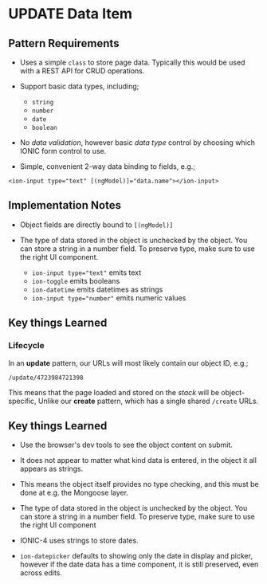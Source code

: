 


# UPDATE Data Item

## Pattern Requirements

+ Uses a simple `class` to store page data. Typically this would be used with a REST API for CRUD operations.

+ Support basic data types, including;

    + `string`
    + `number`
    + `date`
    + `boolean`

+ No *data validation*, however basic *data type* control by choosing which IONIC form control to use.

+ Simple, convenient 2-way data binding to fields, e.g.;

```angular
<ion-input type="text" [(ngModel)]="data.name"></ion-input>
```

## Implementation Notes

+ Object fields are directly bound to `[(ngModel)]`

+ The type of data stored in the object is unchecked by the object. You can store a string in a number field. To preserve type, make sure to use the right UI component.

    + `ion-input type="text"` emits text
    + `ion-toggle` emits booleans
    + `ion-datetime` emits datetimes as strings
    + `ion-input type="number"` emits numeric values

## Key things Learned

### Lifecycle

In an **update** pattern, our URLs will most likely contain our object ID, e.g.;

```
/update/4723984721398
```

This means that the page loaded and stored on the *stack* will be object-specific,
Unlike our **create** pattern, which has a single shared `/create` URLs.



## Key things Learned

+ Use the browser's dev tools to see the object content on submit.

+ It does not appear to matter what kind data is entered, in the object it all appears as strings.

+ This means the object itself provides no type checking, and this must be done at e.g. the Mongoose layer.

+ The type of data stored in the object is unchecked by the object. You can store a string in a number field. To preserve type, make sure to use the right UI component

+ IONIC-4 uses strings to store dates.

+ `ion-datepicker` defaults to showing only the date in display and picker, however if the date data has a time component, it is still preserved, even across edits.

